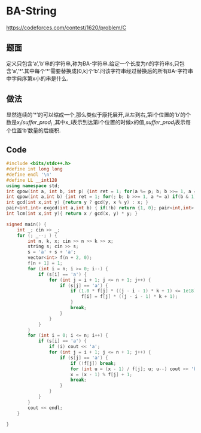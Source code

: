# BA-String

https://codeforces.com/contest/1620/problem/C

## 题面

定义只包含‘a’,’b’串的字符串,称为BA-字符串.给定一个长度为n的字符串s,只包含‘a’,’\*’.其中每个‘\*’需要替换成[0,k]个‘b’.问该字符串经过替换后的所有BA-字符串中字典序第x小的串是什么.

## 做法       

显然连续的‘\*’的可以缩成一个,那么类似于康托展开,从左到右,第i个位置的‘b’的个数是$x_i/suffer\_prod_i$ ,其中x_i表示到达第i个位置的时候x的值,$suffer\_prod_i$表示每个位置‘b’数量的后缀积. 

## Code

```C++
#include <bits/stdc++.h>
#define int long long
#define endl '\n'
#define LL __int128
using namespace std;
int qpow(int a, int b, int p) {int ret = 1; for(a %= p; b; b >>= 1, a = a * a % p) if(b & 1) ret = ret * a % p; return ret; }
int qpow(int a,int b) {int ret = 1; for(; b; b >>= 1, a *= a) if(b & 1) ret *= a; return ret; }
int gcd(int x,int y) {return y ? gcd(y, x % y) : x; }
pair<int,int> exgcd(int a,int b) { if(!b) return {1, 0}; pair<int,int> ret = exgcd(b, a % b); return {ret.second, ret.first - a / b * ret.second }; }
int lcm(int x,int y){ return x / gcd(x, y) * y; }

signed main() {
    int _; cin >> _;
    for (; _--; ) {
        int n, k, x; cin >> n >> k >> x;
        string s; cin >> s;
        s = 'a' + s + 'a';
        vector<int> f(n + 2, 0);
        f[n + 1] = 1;
        for (int i = n; i >= 0; i--) {
            if (s[i] == 'a') {
                for (int j = i + 1; j <= n + 1; j++) {
                    if (s[j] == 'a') {
                        if (1.0 * f[j] * ((j - i - 1) * k + 1) <= 1e18) {
                            f[i] = f[j] * ((j - i - 1) * k + 1);
                        }
                        break;
                    }
                }
            }
        }
        for (int i = 0; i <= n; i++) {
            if (s[i] == 'a') {
                if (i) cout << 'a';
                for (int j = i + 1; j <= n + 1; j++) {
                    if (s[j] == 'a') {
                        if (!f[j]) break;
                        for (int u = (x - 1) / f[j]; u; u--) cout << 'b';
                        x = (x - 1) % f[j] + 1;
                        break;
                    }
                }
            }
        }
        cout << endl;
    }

}
```

